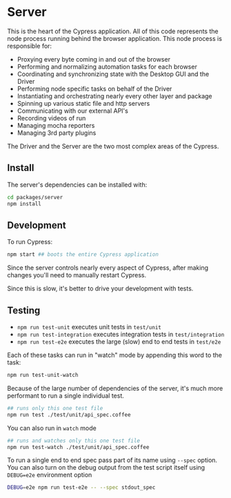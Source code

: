 # Server

This is the heart of the Cypress application. All of this code represents the node process running behind the browser application. This node process is responsible for:

- Proxying every byte coming in and out of the browser
- Performing and normalizing automation tasks for each browser
- Coordinating and synchronizing state with the Desktop GUI and the Driver
- Performing node specific tasks on behalf of the Driver
- Instantiating and orchestrating nearly every other layer and package
- Spinning up various static file and http servers
- Communicating with our external API's
- Recording videos of run
- Managing mocha reporters
- Managing 3rd party plugins

The Driver and the Server are the two most complex areas of the Cypress.

## Install

The server's dependencies can be installed with:

```bash
cd packages/server
npm install
```

## Development

To run Cypress:

```bash
npm start ## boots the entire Cypress application
```

Since the server controls nearly every aspect of Cypress, after making changes you'll need to manually restart Cypress.

Since this is slow, it's better to drive your development with tests.

## Testing

* `npm run test-unit` executes unit tests in `test/unit`
* `npm run test-integration` executes integration tests in `test/integration`
* `npm run test-e2e` executes the large (slow) end to end tests in `test/e2e`

Each of these tasks can run in "watch" mode by appending this word to the task:

```bash
npm run test-unit-watch
```

Because of the large number of dependencies of the server, it's much more performant to run a single individual test.

```bash
## runs only this one test file
npm run test ./test/unit/api_spec.coffee
```

You can also run in `watch` mode

```bash
## runs and watches only this one test file
npm run test-watch ./test/unit/api_spec.coffee
```

To run a single end to end spec pass part of its name using `--spec` option. You can also turn on the debug output from the test script itself using `DEBUG=e2e` environment option

```bash
DEBUG=e2e npm run test-e2e -- --spec stdout_spec
```
